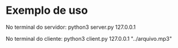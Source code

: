 # Exemplo de uso

No terminal do servidor: python3 server.py 127.0.0.1

No terminal do cliente: python3 client.py 127.0.0.1 "../arquivo.mp3"
